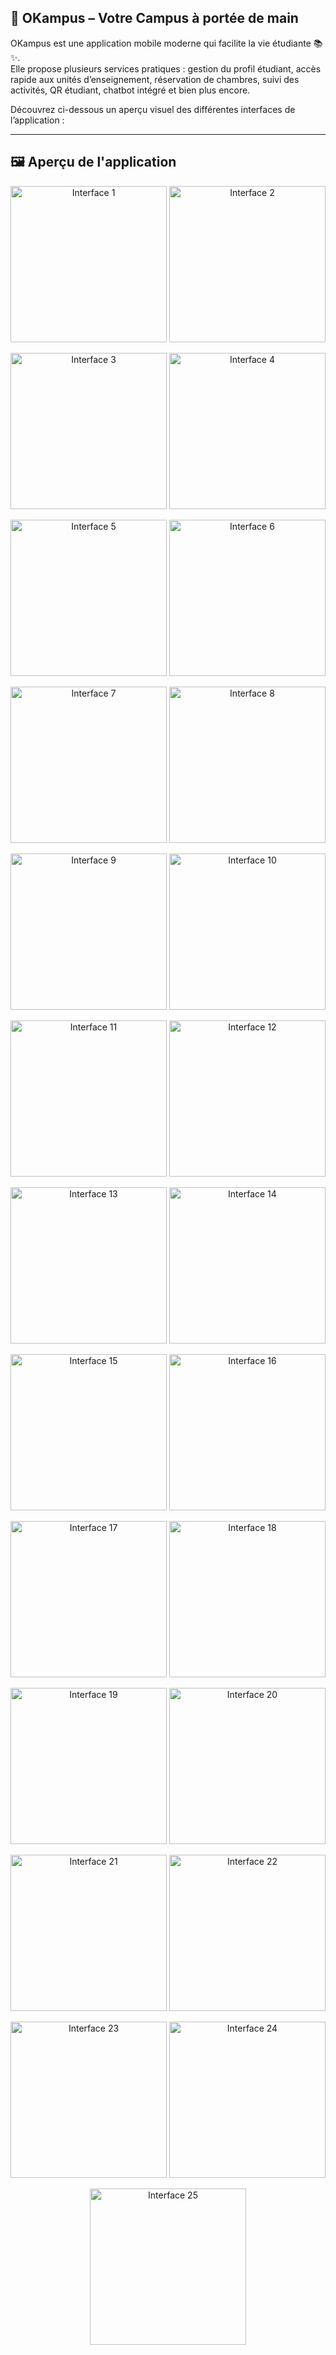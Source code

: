 ## 🚀 OKampus – Votre Campus à portée de main  

OKampus est une application mobile moderne qui facilite la vie étudiante 📚✨.  
Elle propose plusieurs services pratiques : gestion du profil étudiant, accès rapide aux unités d’enseignement, réservation de chambres, suivi des activités, QR étudiant, chatbot intégré et bien plus encore.  

Découvrez ci-dessous un aperçu visuel des différentes interfaces de l’application :  

---

## 🖼️ Aperçu de l'application  

<p align="center">
  <img src="assets/interfaces/int1.jpg" alt="Interface 1" width="250" />
  <img src="assets/interfaces/int2.jpg" alt="Interface 2" width="250" />
</p>

<p align="center">
  <img src="assets/interfaces/int3.jpg" alt="Interface 3" width="250" />
  <img src="assets/interfaces/int4.jpg" alt="Interface 4" width="250" />
</p>

<p align="center">
  <img src="assets/interfaces/int5.jpg" alt="Interface 5" width="250" />
  <img src="assets/interfaces/int6.jpg" alt="Interface 6" width="250" />
</p>

<p align="center">
  <img src="assets/interfaces/int7.jpg" alt="Interface 7" width="250" />
  <img src="assets/interfaces/int8.jpg" alt="Interface 8" width="250" />
</p>

<p align="center">
  <img src="assets/interfaces/int9.jpg" alt="Interface 9" width="250" />
  <img src="assets/interfaces/int10.jpg" alt="Interface 10" width="250" />
</p>

<p align="center">
  <img src="assets/interfaces/int11.jpg" alt="Interface 11" width="250" />
  <img src="assets/interfaces/int12.jpg" alt="Interface 12" width="250" />
</p>

<p align="center">
  <img src="assets/interfaces/int13.jpg" alt="Interface 13" width="250" />
  <img src="assets/interfaces/int14.jpg" alt="Interface 14" width="250" />
</p>

<p align="center">
  <img src="assets/interfaces/int15.jpg" alt="Interface 15" width="250" />
  <img src="assets/interfaces/int16.jpg" alt="Interface 16" width="250" />
</p>

<p align="center">
  <img src="assets/interfaces/int17.jpg" alt="Interface 17" width="250" />
  <img src="assets/interfaces/int18.jpg" alt="Interface 18" width="250" />
</p>

<p align="center">
  <img src="assets/interfaces/int19.jpg" alt="Interface 19" width="250" />
  <img src="assets/interfaces/int20.jpg" alt="Interface 20" width="250" />
</p>

<p align="center">
  <img src="assets/interfaces/int21.jpg" alt="Interface 21" width="250" />
  <img src="assets/interfaces/int22.jpg" alt="Interface 22" width="250" />
</p>

<p align="center">
  <img src="assets/interfaces/int23.jpg" alt="Interface 23" width="250" />
  <img src="assets/interfaces/int24.jpg" alt="Interface 24" width="250" />
</p>

<p align="center">
  <img src="assets/interfaces/int25.jpg" alt="Interface 25" width="250" />
</p>
